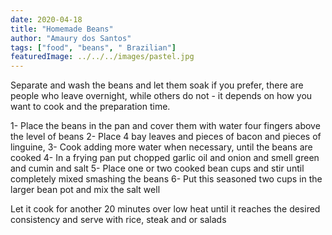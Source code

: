 ```yaml
---
date: 2020-04-18
title: "Homemade Beans"
author: "Amaury dos Santos"
tags: ["food", "beans", " Brazilian"]
featuredImage: ../../../images/pastel.jpg
---
```


Separate and wash the beans and let them soak if you prefer, there are people who leave overnight, while others do not - it depends on how you want to cook and the preparation time.

1- Place the beans in the pan and cover them with water four fingers above the level of beans
2- Place 4 bay leaves and pieces of bacon and pieces of linguine,
3- Cook adding more water when necessary, until the beans are cooked
4- In a frying pan put chopped garlic oil and onion and smell green and cumin and salt
5- Place one or two cooked bean cups and stir until completely mixed smashing the beans
6- Put this seasoned two cups in the larger bean pot and mix the salt well

Let it cook for another 20 minutes over low heat until it reaches the desired consistency and serve with rice, steak and or salads
